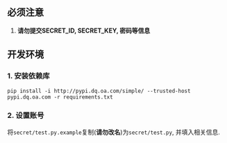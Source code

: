 ## 必须注意
1. **请勿提交SECRET_ID, SECRET_KEY, 密码等信息** 

## 开发环境

### 1. 安装依赖库
```shell script
pip install -i http://pypi.dq.oa.com/simple/ --trusted-host pypi.dq.oa.com -r requirements.txt
```


### 2. 设置账号
将`secret/test.py.example`复制(**请勿改名**)为`secret/test.py`, 并填入相关信息.
